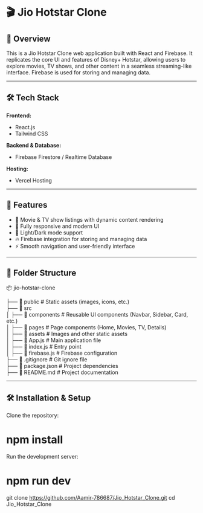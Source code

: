 # 🎬 Jio Hotstar Clone  

## 📌 Overview  
This is a Jio Hotstar Clone web application built with React and Firebase. It replicates the core UI and features of Disney+ Hotstar, allowing users to explore movies, TV shows, and other content in a seamless streaming-like interface. Firebase is used for storing and managing data.  

---

## 🛠️ Tech Stack  
**Frontend:**  
- React.js  
- Tailwind CSS  

**Backend & Database:**  
- Firebase Firestore / Realtime Database  

**Hosting:**  
- Vercel Hosting

---

## 🚀 Features  
- 🎥 Movie & TV show listings with dynamic content rendering  
- 📱 Fully responsive and modern UI  
- 🌙 Light/Dark mode support  
- 🔥 Firebase integration for storing and managing data  
- ⚡ Smooth navigation and user-friendly interface  

---

## 📂 Folder Structure  
📦 jio-hotstar-clone  

├── 📂 public               # Static assets (images, icons, etc.)  
├── 📂 src  
│   ├── 📂 components       # Reusable UI components (Navbar, Sidebar, Card, etc.)  
│   ├── 📂 pages            # Page components (Home, Movies, TV, Details)  
│   ├── 📂 assets           # Images and other static assets  
│   ├── 📜 App.js           # Main application file  
│   ├── 📜 index.js         # Entry point  
│   ├── 📜 firebase.js      # Firebase configuration  
├── 📜 .gitignore           # Git ignore file  
├── 📜 package.json         # Project dependencies  
├── 📜 README.md            # Project documentation  

---

## 🛠️ Installation & Setup  

Clone the repository:  
# npm install
Run the development server:
# npm run dev


git clone https://github.com/Aamir-786687/Jio_Hotstar_Clone.git
cd Jio_Hotstar_Clone
